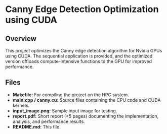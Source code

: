 # Canny Edge Detection Optimization using CUDA


## Overview
This project optimizes the Canny edge detection algorithm for Nvidia GPUs using CUDA. The sequential application is provided, and the optimized version offloads compute-intensive functions to the GPU for improved performance.

## Files
- **Makefile:** For compiling the project on the HPC system.
- **main.cpp / canny.cu:** Source files containing the CPU code and CUDA kernels.
- **input_image.png:** Sample input image for testing.
- **report.pdf:** Short report (<5 pages) documenting the implementation, analysis, and performance results.
- **README.md:** This file.


